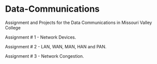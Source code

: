 # Data-Communications

 Assignment and Projects for the Data Communications in Missouri Valley College


Assignment # 1 - Network Devices.

Assignment # 2 - LAN, WAN, MAN, HAN and PAN.

Assignment # 3 - Network Congestion.
